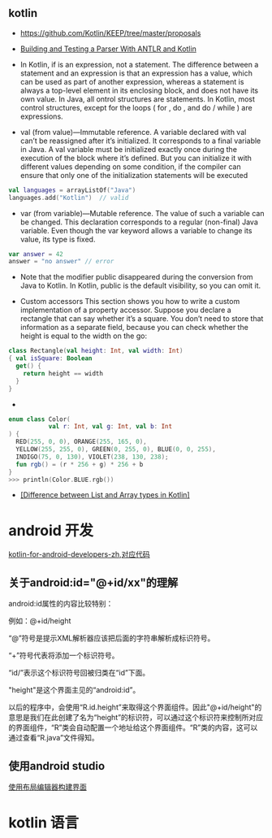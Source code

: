 

## kotlin
- https://github.com/Kotlin/KEEP/tree/master/proposals
- [Building and Testing a Parser With ANTLR and Kotlin](https://dzone.com/articles/building-and-testing-a-parser-with-antlr-and-kotli-1)

- In Kotlin, if is an expression, not a statement. The difference between a statement and an expression is that an expression has a value, which can be used as part of another expression, whereas a statement is always a top-level element in its enclosing block, and does not have its own value. In Java, all  ontrol structures are statements. In Kotlin, most control structures, except for the loops ( for , do , and do / while ) are expressions.

- val (from value)—Immutable reference. A variable declared with val can’t be reassigned after it’s initialized. It corresponds to a final variable in Java. A val variable must be initialized exactly once during the execution of the block where it’s defined. But you can initialize it with different values depending on some condition, if the compiler can ensure that only one of the initialization statements will be executed
```kotlin
val languages = arrayListOf("Java")
languages.add("Kotlin")  // valid
```
- var (from variable)—Mutable reference. The value of such a variable can be changed. This declaration corresponds to a regular (non-final) Java variable. Even though the var keyword allows a variable to change its value, its type is fixed.
```kotlin
var answer = 42
answer = "no answer" // error
```
- Note that the modifier public disappeared during the conversion from Java to Kotlin. In Kotlin, public is the default visibility, so you can omit it.

- Custom accessors This section shows you how to write a custom implementation of a property accessor. Suppose you declare a rectangle that can say whether it’s a square. You don’t need to store that information as a separate field, because you can check whether the height is equal to the width on the go:
```kotlin
class Rectangle(val height: Int, val width: Int)
{ val isSquare: Boolean
  get() {
    return height == width
  }
}
```
- 
```kotlin
enum class Color(
           val r: Int, val g: Int, val b: Int
) {
  RED(255, 0, 0), ORANGE(255, 165, 0),
  YELLOW(255, 255, 0), GREEN(0, 255, 0), BLUE(0, 0, 255),
  INDIGO(75, 0, 130), VIOLET(238, 130, 238);
  fun rgb() = (r * 256 + g) * 256 + b
}
>>> println(Color.BLUE.rgb())
```

- [[Difference between List and Array types in Kotlin]](https://stackoverflow.com/questions/36262305/difference-between-list-and-array-types-in-kotlin)


# android 开发

[kotlin-for-android-developers-zh](https://legacy.gitbook.com/book/wangjiegulu/kotlin-for-android-developers-zh/details),[对应代码](https://github.com/antoniolg/Kotlin-for-Android-Developers)


##  关于android:id="@+id/xx"的理解

android:id属性的内容比较特别：

例如：@+id/height

“@”符号是提示XML解析器应该把后面的字符串解析成标识符号。

“+”符号代表将添加一个标识符号。

“id/”表示这个标识符号回被归类在“id”下面。

"height"是这个界面主见的“android:id”。

以后的程序中，会使用“R.id.height”来取得这个界面组件。因此"@+id/height"的意思是我们在此创建了名为“height”的标识符，可以通过这个标识符来控制所对应的界面组件，“R”类会自动配置一个地址给这个界面组件。“R”类的内容，这可以通过查看“R.java”文件得知。

## 使用android studio

[使用布局编辑器构建界面](https://developer.android.google.cn/studio/write/layout-editor.html)


# kotlin 语言

